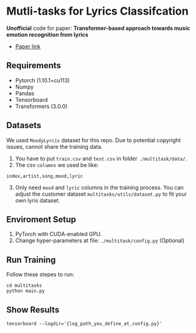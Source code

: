 #  Mutli-tasks for Lyrics Classifcation
**Unofficial** code for paper: **Transformer-based approach towards music emotion recognition from lyrics**

* [Paper link](https://arxiv.org/abs/2101.02051)

## Requirements
* Pytorch (1.10.1+cu113)
* Numpy
* Pandas
* Tensorboard
* Transformers (3.0.0)

## Datasets
We used `MoodyLyrcis` dataset for this repo. Due to potential copyright issues, cannot share the training data.
1. You have to put `train.csv` and `test.csv` in folder `./multitask/data/`.
2. The csv `columns` we used be like:
```
index,artist,song,mood,lyric
```
3. Only need `mood` and `lyric` columns in the training process. You can adjust the customer dataset `multitasks/utils/dataset.py` to fit your own lyris dataset.

## Enviroment Setup
1. PyTorch with CUDA-enabled GPU.
2. Change hyper-parameters at file: `./multitask/config.py` (Optional)

## Run Training
Follow these stepes to run:
```
cd multitasks
python main.py
```

## Show Results
```
tensorboard --logdir='{log_path_you_define_at_config.py}'
```
